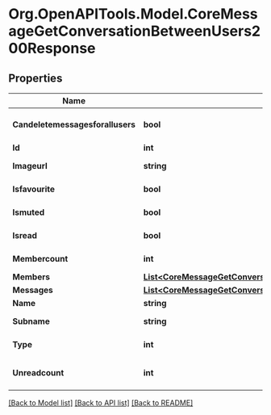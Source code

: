# Org.OpenAPITools.Model.CoreMessageGetConversationBetweenUsers200Response

## Properties

Name | Type | Description | Notes
------------ | ------------- | ------------- | -------------
**Candeletemessagesforallusers** | **bool** | If the user can delete messages in the conversation for all users | [optional] [default to false]
**Id** | **int** | The conversation id | 
**Imageurl** | **string** | A link to the conversation picture, if set | [optional] 
**Isfavourite** | **bool** | If the user marked this conversation as a favourite | 
**Ismuted** | **bool** | If the user muted this conversation | 
**Isread** | **bool** | If the user has read all messages in the conversation | 
**Membercount** | **int** | Total number of conversation members | 
**Members** | [**List&lt;CoreMessageGetConversationBetweenUsers200ResponseMembersInner&gt;**](CoreMessageGetConversationBetweenUsers200ResponseMembersInner.md) |  | 
**Messages** | [**List&lt;CoreMessageGetConversationBetweenUsers200ResponseMessagesInner&gt;**](CoreMessageGetConversationBetweenUsers200ResponseMessagesInner.md) |  | 
**Name** | **string** | The conversation name, if set | [optional] 
**Subname** | **string** | A subtitle for the conversation name, if set | [optional] 
**Type** | **int** | The type of the conversation (1&#x3D;individual,2&#x3D;group,3&#x3D;self) | 
**Unreadcount** | **int** | The number of unread messages in this conversation | [optional] 

[[Back to Model list]](../README.md#documentation-for-models) [[Back to API list]](../README.md#documentation-for-api-endpoints) [[Back to README]](../README.md)

